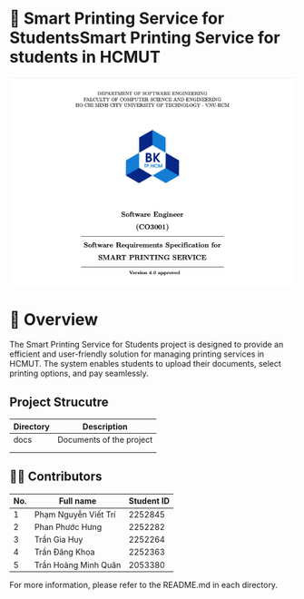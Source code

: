 # 🌟 Smart Printing Service for StudentsSmart Printing Service for students in HCMUT
![Alt text](intro2.png)
# 📖 Overview
The Smart Printing Service for Students project is designed to provide an efficient and user-friendly solution for managing printing services in HCMUT. The system enables students to upload their documents, select printing options, and pay seamlessly.

## Project Strucutre

| Directory            | Description                               |
| -------------------- | ----------------------------------------- |
|      docs     |                Documents of the project                          |
|      |                                           |
| |                                           |

## 🙋‍♂️ Contributors
| No. | Full name          | Student ID |
| --- | ------------------ | ---------- |
| 1   | Phạm Nguyễn Viết Trí    | 2252845    |
| 2   | Phan Phước Hưng         | 2252282    |
| 3   | Trần Gia Huy      |  2252264    |
| 4   | Trần Đăng Khoa  | 2252363    |
| 5   | Trần Hoàng Minh Quân   |  2053380    |

For more information, please refer to the README.md in each directory.
